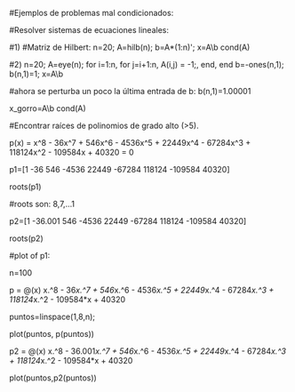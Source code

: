 #Ejemplos de problemas mal condicionados:

#Resolver sistemas de ecuaciones lineales:

#1) 
#Matriz de Hilbert:
n=20;
A=hilb(n);
b=A*(1:n)';
x=A\b
cond(A)


#2)
n=20;
A=eye(n);
for i=1:n, for j=i+1:n, A(i,j) = -1;, end, end
b=-ones(n,1);
b(n,1)=1;
x=A\b

#ahora se perturba un poco la última entrada de b:
b(n,1)=1.00001

x_gorro=A\b
cond(A)


#Encontrar raíces de polinomios de grado alto (>5). 

p(x) = x^8 - 36x^7 + 546x^6 - 4536x^5 + 22449x^4 - 67284x^3 + 118124x^2 - 109584x + 40320 = 0


p1=[1 -36 546 -4536 22449 -67284 118124 -109584 40320]

roots(p1)

#roots son: 8,7,...1

p2=[1 -36.001 546 -4536 22449 -67284 118124 -109584 40320]

roots(p2)

#plot of p1:

n=100

p = @(x) x.^8 - 36*x.^7 + 546*x.^6 - 4536*x.^5 + 22449*x.^4 - 67284*x.^3 + 118124*x.^2 - 109584*x + 40320

puntos=linspace(1,8,n);


plot(puntos, p(puntos))

p2 = @(x) x.^8 - 36.001*x.^7 + 546*x.^6 - 4536*x.^5 + 22449*x.^4 - 67284*x.^3 + 118124*x.^2 - 109584*x + 40320

plot(puntos,p2(puntos))



